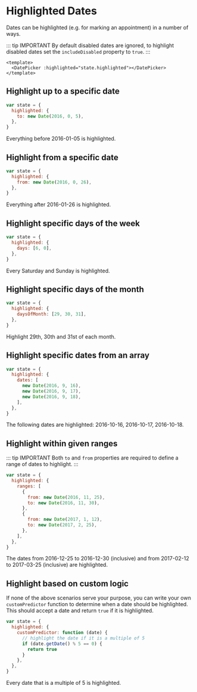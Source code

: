 # Highlighted Dates

Dates can be highlighted (e.g. for marking an appointment) in a number of ways.

::: tip IMPORTANT
By default disabled dates are ignored, to highlight disabled dates set the `includeDisabled`
property to `true`.
:::

```vue
<template>
  <DatePicker :highlighted="state.highlighted"></DatePicker>
</template>
```

## Highlight up to a specific date

```js
var state = {
  highlighted: {
    to: new Date(2016, 0, 5),
  },
}
```

Everything before 2016-01-05 is highlighted.

## Highlight from a specific date

```js
var state = {
  highlighted: {
    from: new Date(2016, 0, 26),
  },
}
```

Everything after 2016-01-26 is highlighted.

## Highlight specific days of the week

```js
var state = {
  highlighted: {
    days: [6, 0],
  },
}
```

Every Saturday and Sunday is highlighted.

## Highlight specific days of the month

```js
var state = {
  highlighted: {
    daysOfMonth: [29, 30, 31],
  },
}
```

Highlight 29th, 30th and 31st of each month.

## Highlight specific dates from an array

```js
var state = {
  highlighted: {
    dates: [
      new Date(2016, 9, 16),
      new Date(2016, 9, 17),
      new Date(2016, 9, 18),
    ],
  },
}
```

The following dates are highlighted: 2016-10-16, 2016-10-17, 2016-10-18.

## Highlight within given ranges

::: tip IMPORTANT
Both `to` and `from` properties are required to define a range of dates to highlight.
:::

```js
var state = {
  highlighted: {
    ranges: [
      {
        from: new Date(2016, 11, 25),
        to: new Date(2016, 11, 30),
      },
      {
        from: new Date(2017, 1, 12),
        to: new Date(2017, 2, 25),
      },
    ],
  },
}
```

The dates from 2016-12-25 to 2016-12-30 (inclusive) and from 2017-02-12 to 2017-03-25 (inclusive) are highlighted.

## Highlight based on custom logic

If none of the above scenarios serve your purpose, you can write your own
`customPredictor` function to determine when a date should be highlighted. This
should accept a date and return `true` if it is highlighted.
```js
var state = {
  highlighted: {
    customPredictor: function (date) {
      // highlight the date if it is a multiple of 5
      if (date.getDate() % 5 == 0) {
        return true
      }
    },
  },
}
```

Every date that is a multiple of 5 is highlighted.
